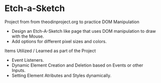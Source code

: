 # Etch-a-Sketch
Project from  from theodinproject.org to practice DOM Manipulation
- Design an Etch-A-Sketch like page that uses DOM manipulation to draw with the Mouse.
- Add options for different pixel sizes and colors.

Items Utilized / Learned as part of the Project
- Event Listeners.
- Dynamic Element Creation and Deletion based on Events or other Inputs.
- Setting Element Atributes and Styles dynamically.